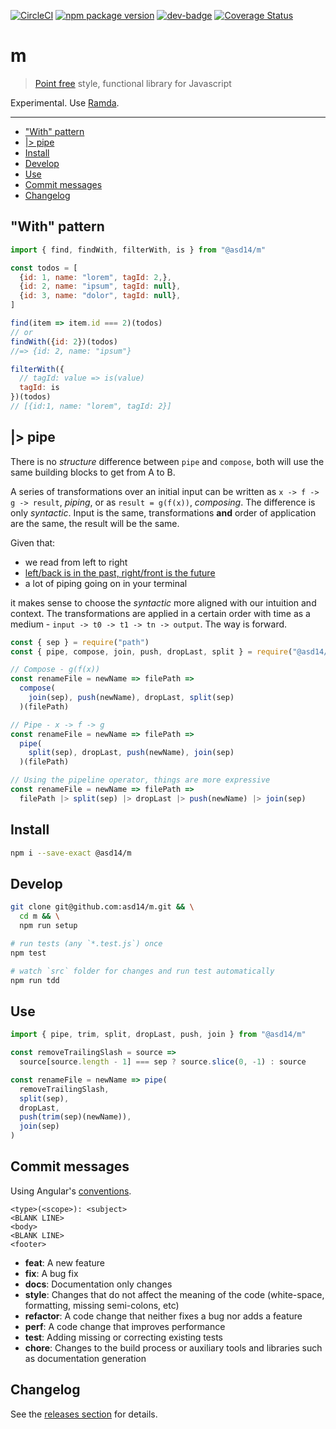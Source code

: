 <!-- markdownlint-disable first-line-h1 line-length -->

[![CircleCI](https://circleci.com/gh/asd14/m/tree/master.svg?style=svg)](https://circleci.com/gh/asd14/m/tree/master)
[![npm package version](https://badge.fury.io/js/%40asd14%2Fm.svg)](https://badge.fury.io/js/%40asd14%2Fm)
[![dev-badge](https://david-dm.org/asd14/m.svg)](https://david-dm.org/asd14/m)
[![Coverage Status](https://coveralls.io/repos/github/asd14/m/badge.svg)](https://coveralls.io/github/asd14/m)

# m

> [Point free](https://en.wikipedia.org/wiki/Tacit_programming) style, functional library for Javascript

Experimental. Use [Ramda](https://github.com/ramda/ramda).

---

<!-- vim-markdown-toc GFM -->

* ["With" pattern](#with-pattern)
* [|> pipe](#-pipe)
* [Install](#install)
* [Develop](#develop)
* [Use](#use)
* [Commit messages](#commit-messages)
* [Changelog](#changelog)

<!-- vim-markdown-toc -->

## "With" pattern

```js
import { find, findWith, filterWith, is } from "@asd14/m"

const todos = [
  {id: 1, name: "lorem", tagId: 2,},
  {id: 2, name: "ipsum", tagId: null},
  {id: 3, name: "dolor", tagId: null},
]

find(item => item.id === 2)(todos)
// or
findWith({id: 2})(todos)
//=> {id: 2, name: "ipsum"}

filterWith({
  // tagId: value => is(value)
  tagId: is
})(todos)
// [{id:1, name: "lorem", tagId: 2}]
```

## |> pipe

There is no _structure_ difference between `pipe` and `compose`, both will use the same building blocks to get from A to B.

A series of transformations over an initial input can be written as `x -> f -> g -> result`, _piping_, or as `result = g(f(x))`, _composing_. The difference is only _syntactic_. Input is the same, transformations **and** order of application are the same, the result will be the same.

Given that:

* we read from left to right
* [left/back is in the past, right/front is the future](https://medium.com/@cwodtke/the-intuitive-and-the-unlearnable-cccffd9a762)
* a lot of piping going on in your terminal

it makes sense to choose the _syntactic_ more aligned with our intuition and context. The transformations are applied in a certain order with time as a medium - `input -> t0 -> t1 -> tn -> output`. The way is forward.

```js
const { sep } = require("path")
const { pipe, compose, join, push, dropLast, split } = require("@asd14/m")

// Compose - g(f(x))
const renameFile = newName => filePath =>
  compose(
    join(sep), push(newName), dropLast, split(sep)
  )(filePath)

// Pipe - x -> f -> g
const renameFile = newName => filePath =>
  pipe(
    split(sep), dropLast, push(newName), join(sep)
  )(filePath)

// Using the pipeline operator, things are more expressive
const renameFile = newName => filePath =>
  filePath |> split(sep) |> dropLast |> push(newName) |> join(sep)
```

## Install

```bash
npm i --save-exact @asd14/m
```

## Develop

```bash
git clone git@github.com:asd14/m.git && \
  cd m && \
  npm run setup

# run tests (any `*.test.js`) once
npm test

# watch `src` folder for changes and run test automatically
npm run tdd
```

## Use

```js
import { pipe, trim, split, dropLast, push, join } from "@asd14/m"

const removeTrailingSlash = source =>
  source[source.length - 1] === sep ? source.slice(0, -1) : source

const renameFile = newName => pipe(
  removeTrailingSlash,
  split(sep),
  dropLast,
  push(trim(sep)(newName)),
  join(sep)
)
```

## Commit messages

Using Angular's [conventions](https://github.com/angular/angular.js/blob/master/DEVELOPERS.md#-git-commit-guidelines).

```text
<type>(<scope>): <subject>
<BLANK LINE>
<body>
<BLANK LINE>
<footer>
```

* **feat**: A new feature
* **fix**: A bug fix
* **docs**: Documentation only changes
* **style**: Changes that do not affect the meaning of the code (white-space, formatting, missing semi-colons, etc)
* **refactor**: A code change that neither fixes a bug nor adds a feature
* **perf**: A code change that improves performance
* **test**: Adding missing or correcting existing tests
* **chore**: Changes to the build process or auxiliary tools and libraries such as documentation generation

## Changelog

See the [releases section](https://github.com/asd14/m/releases) for details.

